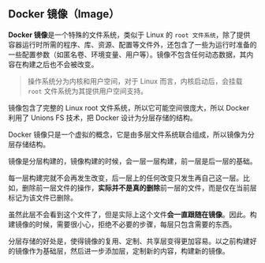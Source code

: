 ## Docker 镜像（Image）

**Docker 镜像**是一个特殊的文件系统，类似于 Linux 的 `root 文件系统`，除了提供容器运行时所需的程序、库、资源、配置等文件外，还包含了一些为运行时准备的一些配置参数（如匿名卷、环境变量、用户等）。镜像不包含任何动态数据，其内容在构建之后也不会被改变。

>操作系统分为内核和用户空间，对于 Linux 而言，内核启动后，会挂载 `root` 文件系统为其提供用户空间支持。

镜像包含了完整的 Linux root 文件系统，所以它可能空间很庞大，所以 Docker 利用了 Unions FS 技术，把 Docker 设计为分层存储的结构。

Docker 镜像只是一个虚拟的概念，它是由多层文件系统联合组成，所以镜像为分层存储结构。

镜像是分层构建的，镜像构建的时候，会一层一层构建，前一层是后一层的基础。

每一层构建完就不会再发生改变，后一层上的任何改变只发生再自己这一层。比如，删除前一层文件的操作，**实际并不是真的删除**前一层的文件，而是仅在当前层标记为该文件已删除。

虽然此层不会看到这个文件了，但是实际上这个文件**会一直跟随在镜像**。因此。构建镜像的时候，需要很小心，拒绝不必要的步骤，每层只包含需要的东西。

分层存储的好处是，使得镜像的复用、定制、共享层变得更加容易。以之前构建好的镜像作为基础层，然后进一步添加层，定制新的内容，构建新的镜像。

